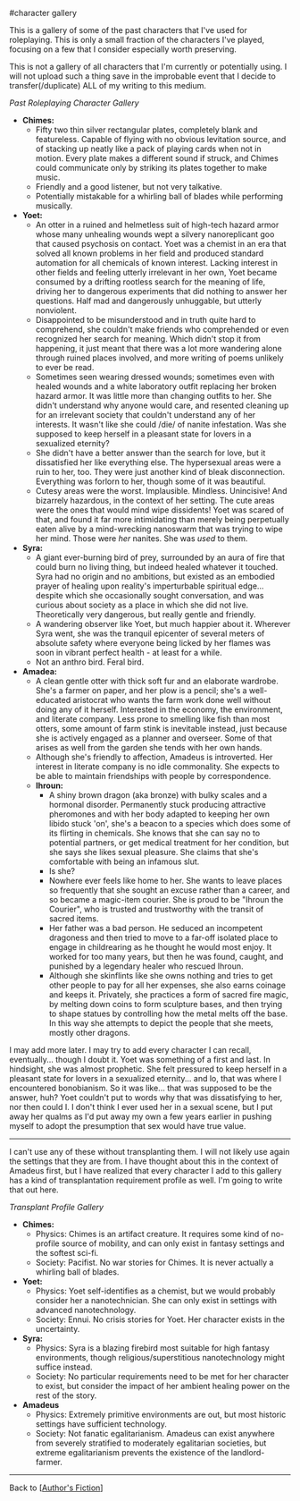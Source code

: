 #character gallery 

This is a gallery of some of the past characters that I've used for roleplaying.  This is only a small fraction of the characters I've played, focusing on a few that I consider especially worth preserving.

This is not a gallery of all characters that I'm currently or potentially using.  I will not upload such a thing save in the improbable event that I decide to transfer(/duplicate) ALL of my writing to this medium.

_Past Roleplaying Character Gallery_
* **Chimes:**
	* Fifty two thin silver rectangular plates, completely blank and featureless.  Capable of flying with no obvious levitation source, and of stacking up neatly like a pack of playing cards when not in motion.  Every plate makes a different sound if struck, and Chimes could communicate only by striking its plates together to make music.
	* Friendly and a good listener, but not very talkative.
	* Potentially mistakable for a whirling ball of blades while performing musically.
* **Yoet:**
	* An otter in a ruined and helmetless suit of high-tech hazard armor whose many unhealing wounds wept a silvery nanoreplicant goo that caused psychosis on contact.  Yoet was a chemist in an era that solved all known problems in her field and produced standard automation for all chemicals of known interest.  Lacking interest in other fields and feeling utterly irrelevant in her own, Yoet became consumed by a drifting rootless search for the meaning of life, driving her to dangerous experiments that did nothing to answer her questions.  Half mad and dangerously unhuggable, but utterly nonviolent.
	* Disappointed to be misunderstood and in truth quite hard to comprehend, she couldn't make friends who comprehended or even recognized her search for meaning.  Which didn't stop it from happening, it just meant that there was a lot more wandering alone through ruined places involved, and more writing of poems unlikely to ever be read.
	* Sometimes seen wearing dressed wounds; sometimes even with healed wounds and a white laboratory outfit replacing her broken hazard armor.  It was little more than changing outfits to her.  She didn't understand why anyone would care, and resented cleaning up for an irrelevant society that couldn't understand any of her interests.  It wasn't like she could /die/ of nanite infestation.  Was she supposed to keep herself in a pleasant state for lovers in a sexualized eternity?  
	* She didn't have a better answer than the search for love, but it dissatisfied her like everything else.  The hypersexual areas were a ruin to her, too.  They were just another kind of bleak disconnection.  Everything was forlorn to her, though some of it was beautiful.
	* Cutesy areas were the worst.  Implausible.  Mindless.  Unincisive!  And bizarrely hazardous, in the context of her setting.  The cute areas were the ones that would mind wipe dissidents!  Yoet was scared of that, and found it far more intimidating than merely being perpetually eaten alive by a mind-wrecking nanoswarm that was trying to wipe her mind.  Those were *her* nanites.  She was *used* to them.
* **Syra:**
	* A giant ever-burning bird of prey, surrounded by an aura of fire that could burn no living thing, but indeed healed whatever it touched.  Syra had no origin and no ambitions, but existed as an embodied prayer of healing upon reality's imperturbable spiritual edge... despite which she occasionally sought conversation, and was curious about society as a place in which she did not live.  Theoretically very dangerous, but really gentle and friendly.
	* A wandering observer like Yoet, but much happier about it.  Wherever Syra went, she was the tranquil epicenter of several meters of absolute safety where everyone being licked by her flames was soon in vibrant perfect health - at least for a while.
	* Not an anthro bird.  Feral bird.
* **Amadea:**
	* A clean gentle otter with thick soft fur and an elaborate wardrobe.  She's a farmer on paper, and her plow is a pencil; she's a well-educated aristocrat who wants the farm work done well without doing any of it herself.  Interested in the economy, the environment, and literate company.  Less prone to smelling like fish than most otters, some amount of farm stink is inevitable instead, just because she is actively engaged as a planner and overseer.  Some of that arises as well from the garden she tends with her own hands.
	* Although she's friendly to affection, Amadeus is introverted.  Her interest in literate company is no idle commonality.  She expects to be able to maintain friendships with people by correspondence.
  * **Ihroun:**
	  * A shiny brown dragon (aka bronze) with bulky scales and a hormonal disorder.  Permanently stuck producing attractive pheromones and with her body adapted to keeping her own libido stuck 'on', she's a beacon to a species which does some of its flirting in chemicals.  She knows that she can say no to potential partners, or get medical treatment for her condition, but she says she likes sexual pleasure.  She claims that she's comfortable with being an infamous slut.
	  * Is she?
	  * Nowhere ever feels like home to her.  She wants to leave places so frequently that she sought an excuse rather than a career, and so became a magic-item courier.  She is proud to be "Ihroun the Courier", who is trusted and trustworthy with the transit of sacred items.
	  * Her father was a bad person.  He seduced an incompetent dragoness and then tried to move to a far-off isolated place to engage in childrearing as he thought he would most enjoy.  It worked for too many years, but then he was found, caught, and punished by a legendary healer who rescued Ihroun.
	  * Although she skinflints like she owns nothing and tries to get other people to pay for all her expenses, she also earns coinage and keeps it.  Privately, she practices a form of sacred fire magic, by melting down coins to form sculpture bases, and then trying to shape statues by controlling how the metal melts off the base.  In this way she attempts to depict the people that she meets, mostly other dragons.


I may add more later.  I may try to add every character I can recall, eventually... though I doubt it.  Yoet was something of a first and last.  In hindsight, she was almost prophetic.  She felt pressured to keep herself in a pleasant state for lovers in a sexualized eternity... and lo, that was where I encountered bonobianism.  So it was like...  that was supposed to be the answer, huh?  Yoet couldn't put to words why that was dissatisfying to her, nor then could I.  I don't think I ever used her in a sexual scene, but I put away her qualms as I'd put away my own a few years earlier in pushing myself to adopt the presumption that sex would have true value.

---
I can't use any of these without transplanting them.  I will not likely use again the settings that they are from.  I have thought about this in the context of Amadeus first, but I have realized that every character I add to this gallery has a kind of transplantation requirement profile as well.  I'm going to write that out here.

_Transplant Profile Gallery_
* **Chimes:**
  * Physics:  Chimes is an artifact creature.  It requires some kind of no-profile source of mobility, and can only exist in fantasy settings and the softest sci-fi.
  * Society:  Pacifist.  No war stories for Chimes.  It is never actually a whirling ball of blades.
* **Yoet:**
  * Physics:  Yoet self-identifies as a chemist, but we would probably consider her a nanotechnician.  She can only exist in settings with advanced nanotechnology.
  * Society:  Ennui.  No crisis stories for Yoet.  Her character exists in the uncertainty.
* **Syra:**
  * Physics:  Syra is a blazing firebird most suitable for high fantasy environments, though religious/superstitious nanotechnology might suffice instead.
  * Society:  No particular requirements need to be met for her character to exist, but consider the impact of her ambient healing power on the rest of the story.
* **Amadeus**
  * Physics:  Extremely primitive environments are out, but most historic settings have sufficient technology.
  * Society:  Not fanatic egalitarianism.  Amadeus can exist anywhere from severely stratified to moderately egalitarian societies, but extreme egalitarianism prevents the existence of the landlord-farmer.

---
Back to [[Author's Fiction]]


[//begin]: # "Autogenerated link references for markdown compatibility"
[Author's Fiction]: authors-fiction.md "Author's Fiction"
[//end]: # "Autogenerated link references"